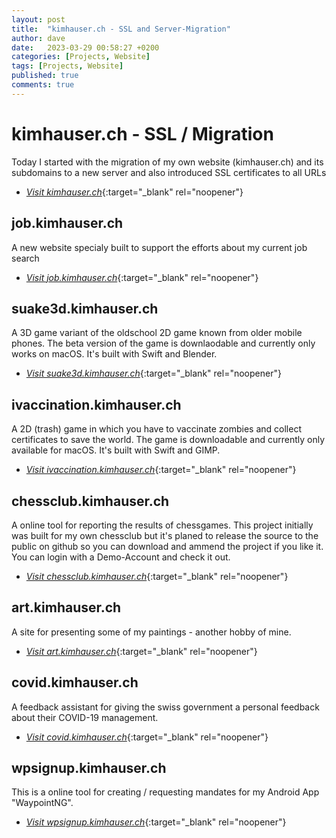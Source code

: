 ```yaml
---
layout: post
title:  "kimhauser.ch - SSL and Server-Migration"
author: dave
date:   2023-03-29 00:58:27 +0200
categories: [Projects, Website]
tags: [Projects, Website]
published: true
comments: true
---
```


# kimhauser.ch - SSL / Migration
Today I started with the migration of my own website (kimhauser.ch) and its subdomains to a new server and also introduced SSL certificates to all URLs
- [_Visit kimhauser.ch_](https://kimhauser.ch){:target="_blank" rel="noopener"}

## job.kimhauser.ch
A new website specialy built to support the efforts about my current job search
- [_Visit job.kimhauser.ch_](https://job.kimhauser.ch){:target="_blank" rel="noopener"}

## suake3d.kimhauser.ch
A 3D game variant of the oldschool 2D game known from older mobile phones. The beta version of the game is downlaodable and currently only works on macOS. It's built with Swift and Blender.
- [_Visit suake3d.kimhauser.ch_](https://suake3d.kimhauser.ch){:target="_blank" rel="noopener"}

## ivaccination.kimhauser.ch
A 2D (trash) game in which you have to vaccinate zombies and collect certificates to save the world. The game is downloadable and currently only available for macOS. It's built with Swift and GIMP.
- [_Visit ivaccination.kimhauser.ch_](https://ivaccination.kimhauser.ch){:target="_blank" rel="noopener"}

## chessclub.kimhauser.ch
A online tool for reporting the results of chessgames. This project initially was built for my own chessclub but it's planed to release the source to the public on github so you can download and ammend the project if you like it. You can login with a Demo-Account and check it out.
- [_Visit chessclub.kimhauser.ch_](https://chessclub.kimhauser.ch){:target="_blank" rel="noopener"}

## art.kimhauser.ch
A site for presenting some of my paintings - another hobby of mine.
- [_Visit art.kimhauser.ch_](https://art.kimhauser.ch){:target="_blank" rel="noopener"}

## covid.kimhauser.ch
A feedback assistant for giving the swiss government a personal feedback about their COVID-19 management.
- [_Visit covid.kimhauser.ch_](https://covid.kimhauser.ch){:target="_blank" rel="noopener"}

## wpsignup.kimhauser.ch
This is a online tool for creating / requesting mandates for my Android App "WaypointNG".
- [_Visit wpsignup.kimhauser.ch_](https://wpsignup.kimhauser.ch){:target="_blank" rel="noopener"}